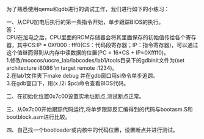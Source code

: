 为了熟悉使用qemu和gdb进行的调试工作，我们进行如下的小练习： 

一、从CPU加电后执行的第一条指令开始，单步跟踪BIOS的执行。  
答：  
CPU在加电之后，CPU里面的ROM存储器会将其里面保存的初始值传给各个寄存器，其中CS:IP = 0Xf000 : fff0(CS：代码段寄存器；IP：指令寄存器)，可以通过这个值继而得到从内存中读数据的位置(PC = 16*CS + IP=0Xffff0)。   
1.修改/moocos/uocre_lab/labcodes/lab1/tools目录下的gdbinit文件为(set architecture i8086 \n target remote :1234)。    
2.在lab1文件夹下make debug 并在gdb窗口用si命令单步追踪。  
3.在gdb窗口下，用(x /2i $pc)命令查看BIOS代码。  

二、在初始化位置0x7c00设置实地址断点,测试断点正常。  

三、从0x7c00开始跟踪代码运行,将单步跟踪反汇编得到的代码与bootasm.S和 bootblock.asm进行比较。 

四、自己找一个bootloader或内核中的代码位置，设置断点并进行测试。  

